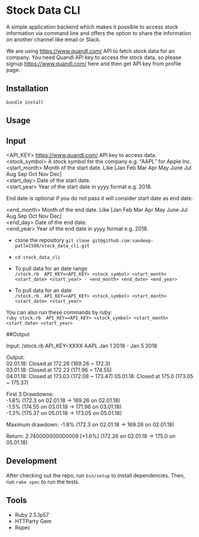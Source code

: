 # Stock Data CLI

A simple application backend which makes it possible to access stock information via command line and offers the option to share the information on another channel like email or Slack.

We are using https://www.quandl.com/ API to fetch stock data for an company. You need Quandl API key to access the stock data, so please signup https://www.quandl.com/ here and then get API key from profile page.

## Installation
`bundle install`

## Usage
## Input
<API_KEY> https://www.quandl.com/ API key to access data.<br />
<stock_symbol> A stock symbol for the company e.g. “AAPL” for Apple Inc.<br />
<start_month> Month of the start date. Like [Jan Feb Mar Apr May June Jul Aug Sep Oct Nov Dec]<br />
<start_day> Date of the start date.<br />
<start_year> Year of the start date in yyyy format e.g. 2018.<br />

End date is optional if you do not pass it will consider start date as end date.<br />

<end_month> Month of the end date. Like [Jan Feb Mar Apr May June Jul Aug Sep Oct Nov Dec]<br />
<end_day> Date of the end date.<br />
<end_year> Year of the end date in yyyy format e.g. 2018.<br />

* clone the repository `git clone git@github.com:sandeep-patle1508/stock_data_cli.git`
* `cd stock_data_cli`

* To pull data for an date range<br />
`/stock.rb  API_KEY=<API_KEY> <stock_symbol> <start_month> <start_date> <start_year> - <end_month> <end_date> <end_year>`

* To pull data for an date<br />
`/stock.rb  API_KEY=<API_KEY> <stock_symbol> <start_month> <start_date> <start_year>`

You can also run these commands by ruby:<br />
`ruby stock.rb  API_KEY=<API_KEY> <stock_symbol> <start_month> <start_date> <start_year>`

##Output

Input​: /stock.rb API_KEY=XXXX AAPL Jan 1 2018 - Jan 5 2018

Output:<br />
02.01.18: Closed at 172.26 (169.26 ~ 172.3)<br />
03.01.18: Closed at 172.23 (171.96 ~ 174.55)<br />
04.01.18: Closed at 173.03 (172.08 ~ 173.47) 05.01.18: Closed at 175.0 (173.05 ~ 175.37)<br />

First 3 Drawdowns:<br />
-1.8% (172.3 on 02.01.18 -> 169.26 on 02.01.18)<br />
-1.5% (174.55 on 03.01.18 -> 171.96 on 03.01.18)<br />
-1.3% (175.37 on 05.01.18 -> 173.05 on 05.01.18)<br />

Maximum drawdown: -1.8% (172.3 on 02.01.18 -> 169.26 on 02.01.18)<br />

Return: 2.740000000000009 [+1.6%] (172.26 on 02.01.18 -> 175.0 on 05.01.18)<br />

## Development

After checking out the repo, run `bin/setup` to install dependencies. Then, run `rake spec` to run the tests. 

## Tools
* Ruby 2.5.1p57
* HTTParty Gem
* Rspec